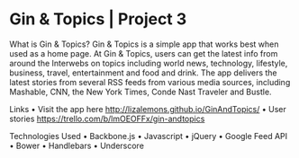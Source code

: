 Gin & Topics | Project 3
========================

What is Gin & Topics?
Gin & Topics is a simple app that works best when used as a home page. 
At Gin & Topics, users can get the latest info from around the Interwebs on topics including 
world news, technology, lifestyle, business, travel, entertainment and food and drink.
The app delivers the latest stories from several RSS feeds from various media sources, including 
Mashable, CNN, the New York Times, Conde Nast Traveler and Bustle. 

Links
• Visit the app here 
http://lizalemons.github.io/GinAndTopics/
• User stories 
https://trello.com/b/lmOEOFFx/gin-andtopics

Technologies Used
• Backbone.js
• Javascript
• jQuery
• Google Feed API 
• Bower
• Handlebars
• Underscore 
